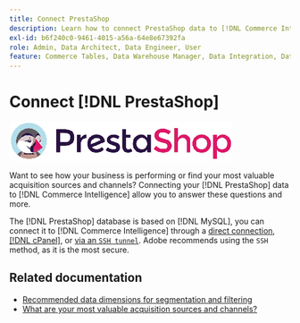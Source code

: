 ```yaml
---
title: Connect PrestaShop
description: Learn how to connect PrestaShop data to [!DNL Commerce Intelligence].
exl-id: b6f240c0-9461-4015-a56a-64e8e67392fa
role: Admin, Data Architect, Data Engineer, User
feature: Commerce Tables, Data Warehouse Manager, Data Integration, Data Import/Export
---
```

# Connect [!DNL PrestaShop]

![PrestaShop logo](../../../assets/Prestashop-logo.png)

Want to see how your business is performing or find your most valuable acquisition sources and channels? Connecting your [!DNL PrestaShop] data to [!DNL Commerce Intelligence] allow you to answer these questions and more.

The [!DNL PrestaShop] database is based on [!DNL MySQL], you can connect it to [!DNL Commerce Intelligence] through a [direct connection](../integrations/mysql-via-a-direct-connection.md), [[!DNL cPanel]](../integrations/mysql-via-cpanel.md), or [via an `SSH tunnel`](../integrations/mysql-via-ssh-tunnel.md). Adobe recommends using the `SSH` method, as it is the most secure.

## Related documentation

* [Recommended data dimensions for segmentation and filtering](../../../best-practices/segment-filter.md)
* [What are your most valuable acquisition sources and channels?](../../analysis/most-value-source-channel.md)
